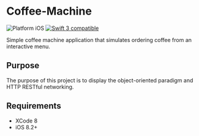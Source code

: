# Coffee-Machine
<img src="https://img.shields.io/badge/platform-iOS-blue.svg?style=flat" alt="Platform iOS" />
<a href="https://developer.apple.com/swift"><img src="https://img.shields.io/badge/swift3-compatible-4BC51D.svg?style=flat" alt="Swift 3 compatible" /></a>

Simple coffee machine application that simulates ordering coffee from an interactive menu. 

## Purpose
The purpose of this project is to display the object-oriented paradigm and HTTP RESTful networking.

## Requirements
+ XCode 8
+ iOS 8.2+
